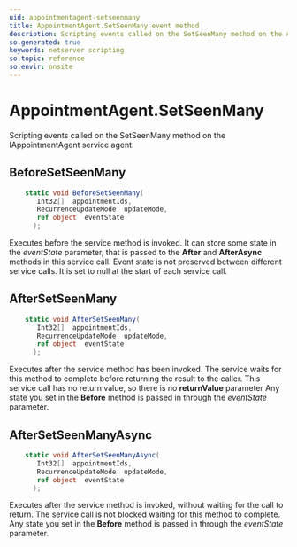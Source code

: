 ```yaml
---
uid: appointmentagent-setseenmany
title: AppointmentAgent.SetSeenMany event method
description: Scripting events called on the SetSeenMany method on the AppointmentAgent service agent.
so.generated: true
keywords: netserver scripting
so.topic: reference
so.envir: onsite
---
```

# AppointmentAgent.SetSeenMany

Scripting events called on the <see cref='M:IAppointmentAgent.SetSeenMany'>SetSeenMany</see> method on the <see cref='IAppointmentAgent'>IAppointmentAgent</see>  service agent.

## BeforeSetSeenMany
```cs
    static void BeforeSetSeenMany(
       Int32[]  appointmentIds,
       RecurrenceUpdateMode  updateMode,
       ref object  eventState
      );
```
Executes before the service method is invoked.
It can store some state in the *eventState* parameter, that is passed to the **After** and **AfterAsync** methods in this service call.
Event state is not preserved between different service calls. It is set to null at the start of each service call.
## AfterSetSeenMany
```cs
    static void AfterSetSeenMany(
       Int32[]  appointmentIds,
       RecurrenceUpdateMode  updateMode,
       ref object  eventState
      );
```
Executes after the service method has been invoked. The service waits for this method to complete before returning the result to the caller.
This service call has no return value, so there is no **returnValue** parameter
Any state you set in the **Before** method is passed in through the *eventState* parameter.
## AfterSetSeenManyAsync
```cs
    static void AfterSetSeenManyAsync(
       Int32[]  appointmentIds,
       RecurrenceUpdateMode  updateMode,
       ref object  eventState
      );
```
Executes after the service method is invoked, without waiting for the call to return.
The service call is not blocked waiting for this method to complete.
Any state you set in the **Before** method is passed in through the *eventState* parameter.

